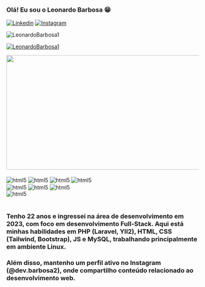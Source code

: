 ### Olá! Eu sou o Leonardo Barbosa 😁

[![Linkedin](https://img.shields.io/badge/LinkedIn-0077B5?style=for-the-badge&logo=linkedin&logoColor=white)](https://www.linkedin.com/in/leonardo-barbosa-a9639a21a/)
[![Instagram](https://img.shields.io/badge/Instagram-E4405F?style=for-the-badge&logo=instagram&logoColor=white)](https://www.instagram.com/dev.barbosa2/)

<p align="left"> <img src="https://komarev.com/ghpvc/?username=LeonardoBarbosa1&label=Profile%20views&color=0e75b6&style=flat" alt="LeonardoBarbosa1" /> </p>

<p align="left"> <a href="https://github.com/ryo-ma/github-profile-trophy"><img src="https://github-profile-trophy.vercel.app/?username=LeonardoBarbosa1" alt="LeonardoBarbosa1" /></a> </p>

<div align="center">
  <img src="https://media.giphy.com/media/dWesBcTLavkZuG35MI/giphy.gif" width="600" height="300"/>
</div>

<div style="display: inline_block"><br/>
    <img align="center" alt="html5" src="https://img.shields.io/badge/HTML5-E34F26?style=for-the-badge&logo=html5&logoColor=white">
    <img align="center" alt="html5" src="https://img.shields.io/badge/CSS3-1572B6?style=for-the-badge&logo=css3&logoColor=white">
    <img align="center" alt="html5" src="https://img.shields.io/badge/Tailwind-00000F?style=for-the-badge&logo=tailwind&logoColor=white">
  <img align="center" alt="html5" src="https://img.shields.io/badge/Bootstrap-9400d3?style=for-the-badge&logo=bootstrap&logoColor=white">
    <br/>
    <img align="center" alt="html5" src="https://img.shields.io/badge/PHP-777BB4?style=for-the-badge&logo=php&logoColor=white">
    <img align="center" alt="html5" src="https://img.shields.io/badge/Laravel-FF2D20?style=for-the-badge&logo=laravel&logoColor=white">
      <img align="center" alt="html5" src="https://img.shields.io/badge/Yii2-1e90ff?style=for-the-badge&logo=yii2&logoColor=white">
    <br/>
    <img align="center" alt="html5" src="https://img.shields.io/badge/MySQL-316192?style=for-the-badge&logo=mysql&logoColor=white">
    

</div><br/>

### Tenho 22 anos e ingressei na área de desenvolvimento em 2023, com foco em desenvolvimento Full-Stack. Aqui está minhas habilidades em PHP (Laravel, YII2), HTML, CSS (Tailwind, Bootstrap), JS e MySQL, trabalhando principalmente em ambiente Linux.

### Além disso, mantenho um perfil ativo no Instagram (@dev.barbosa2), onde compartilho conteúdo relacionado ao desenvolvimento web.
   
    
